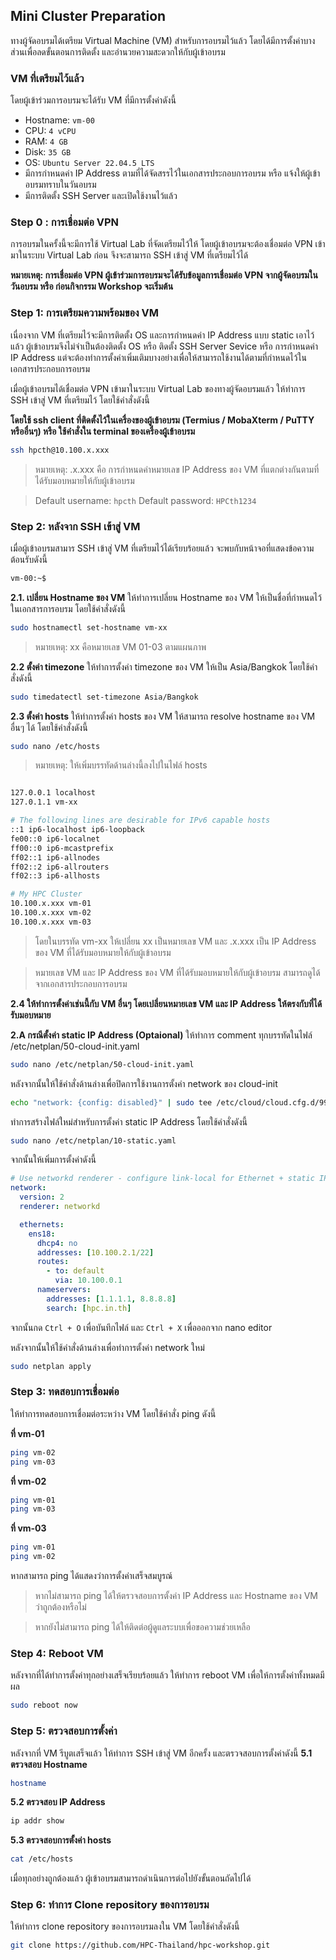 ## Mini Cluster Preparation

ทางผู้จัดอบรมได้เตรียม Virtual Machine (VM) สำหรับการอบรมไว้แล้ว โดยได้มีการตั้งค่าบางส่วนเพื่อลดขั้นตอนการติดตั้ง และอำนวยความสะดวกให้กับผู้เข้าอบรม

### VM ที่เตรียมไว้แล้ว

โดยผู้เข้าร่วมการอบรมจะได้รับ VM ที่มีการตั้งค่าดังนี้

- Hostname: `vm-00`
- CPU: `4 vCPU`
- RAM: `4 GB`
- Disk: `35 GB`
- OS: `Ubuntu Server 22.04.5 LTS`
- มีการกำหนดค่า IP Address ตามที่ได้จัดสรรไว้ในเอกสารประกอบการอบรม หรือ แจ้งให้ผู้เข้าอบรมทราบในวันอบรม
- มีการติดตั้ง SSH Server และเปิดใช้งานไว้แล้ว

### Step 0 : การเชื่อมต่อ VPN

การอบรมในครั้งนี้จะมีการใช้ Virtual Lab ที่จัดเตรียมไว้ให้ โดยผู้เข้าอบรมจะต้องเชื่อมต่อ VPN เข้ามาในระบบ Virtual Lab ก่อน
จึงจะสามารถ SSH เข้าสู่ VM ที่เตรียมไว้ได้

**หมายเหตุ: การเชื่อมต่อ VPN ผู้เข้าร่วมการอบรมจะได้รับข้อมูลการเชื่อมต่อ VPN จากผู้จัดอบรมในวันอบรม หรือ ก่อนกิจกรรม Workshop จะเริ่มต้น**

### Step 1: การเตรียมความพร้อมของ VM

เนื่องจาก VM ที่เตรียมไว้จะมีการติดตั้ง OS และการกำหนดค่า IP Address แบบ static เอาไว้แล้ว ผู้เข้าอบรมจึงไม่จำเป็นต้องติดตั้ง OS หรือ ติดตั้ง SSH Server Sevice หรือ การกำหนดค่า IP Address แต่จะต้องทำการตั้งค่าเพิ่มเติมบางอย่างเพื่อให้สามารถใช้งานได้ตามที่กำหนดไว้ในเอกสารประกอบการอบรม

เมื่อผู้เข้าอบรมได้เชื่อมต่อ VPN เข้ามาในระบบ Virtual Lab ของทางผู้จัดอบรมแล้ว ให้ทำการ SSH เข้าสู่ VM ที่เตรียมไว้ โดยใช้คำสั่งดังนี้

**โดยใช้ ssh client ที่ติดตั้งไว้ในเครื่องของผู้เข้าอบรม (Termius / MobaXterm / PuTTY หรืออื่นๆ) หรือ ใช้คำสั่งใน terminal ของเครื่องผู้เข้าอบรม**

```bash
ssh hpcth@10.100.x.xxx
```

> หมายเหตุ: .x.xxx คือ การกำหนดค่าหมายเลข IP Address ของ VM ที่แตกต่างกันตามที่ได้รับมอบหมายให้กับผู้เข้าอบรม

> Default username: `hpcth`
> Default password: `HPCth1234`

### Step 2: หลังจาก SSH เข้าสู่ VM

เมื่อผู้เข้าอบรมสามาร SSH เข้าสู่ VM ที่เตรียมไว้ได้เรียบร้อยแล้ว จะพบกับหน้าจอที่แสดงข้อความต้อนรับดังนี้

```bash
vm-00:~$
```

**2.1. เปลี่ยน Hostname ของ VM**
ให้ทำการเปลี่ยน Hostname ของ VM ให้เป็นชื่อที่กำหนดไว้ในเอกสารการอบรม โดยใช้คำสั่งดังนี้

```bash
sudo hostnamectl set-hostname vm-xx
```

> หมายเหตุ: xx คือหมายเลข VM 01-03 ตามแผนภาพ

**2.2 ตั้งค่า timezone**
ให้ทำการตั้งค่า timezone ของ VM ให้เป็น Asia/Bangkok โดยใช้คำสั่งดังนี้

```bash
sudo timedatectl set-timezone Asia/Bangkok
```

**2.3 ตั้งค่า hosts**
ให้ทำการตั้งค่า hosts ของ VM ให้สามารถ resolve hostname ของ VM อื่นๆ ได้ โดยใช้คำสั่งดังนี้

```bash
sudo nano /etc/hosts
```

> หมายเหตุ: ให้เพิ่มบรรทัดด้านล่างนี้ลงไปในไฟล์ hosts

```bash

127.0.0.1 localhost
127.0.1.1 vm-xx

# The following lines are desirable for IPv6 capable hosts
::1 ip6-localhost ip6-loopback
fe00::0 ip6-localnet
ff00::0 ip6-mcastprefix
ff02::1 ip6-allnodes
ff02::2 ip6-allrouters
ff02::3 ip6-allhosts

# My HPC Cluster
10.100.x.xxx vm-01
10.100.x.xxx vm-02
10.100.x.xxx vm-03

```

> โดยในบรรทัด vm-xx ให้เปลี่ยน xx เป็นหมายเลข VM และ .x.xxx เป็น IP Address ของ VM ที่ได้รับมอบหมายให้กับผู้เข้าอบรม

> หมายเลข VM และ IP Address ของ VM ที่ได้รับมอบหมายให้กับผู้เข้าอบรม สามารถดูได้จากเอกสารประกอบการอบรม

**2.4 ให้ทำการตั้งค่าเช่นนี้กับ VM อื่นๆ โดยเปลี่ยนหมายเลข VM และ IP Address ให้ตรงกับที่ได้รับมอบหมาย**

**2.A กรณีตั้งค่า static IP Address (Optaional)**
ให้ทำการ comment ทุกบรรทัดในไฟล์ /etc/netplan/50-cloud-init.yaml

```bash
sudo nano /etc/netplan/50-cloud-init.yaml
```

หลังจากนั้นให้ใช้คำสั่งด้านล่างเพื่อปิดการใช้งานการตั้งค่า network ของ cloud-init

```bash
echo "network: {config: disabled}" | sudo tee /etc/cloud/cloud.cfg.d/99-disable-network-config.cfg
```

ทำการสร้างไฟล์ใหม่สำหรับการตั้งค่า static IP Address โดยใช้คำสั่งดังนี้

```bash
sudo nano /etc/netplan/10-static.yaml
```

จากนั้นให้เพิ่มการตั้งค่าดังนี้

```yaml
# Use networkd renderer - configure link-local for Ethernet + static IP
network:
  version: 2
  renderer: networkd

  ethernets:
    ens18:
      dhcp4: no
      addresses: [10.100.2.1/22]
      routes:
        - to: default
          via: 10.100.0.1
      nameservers:
        addresses: [1.1.1.1, 8.8.8.8]
        search: [hpc.in.th]
```

จากนั้นกด `Ctrl + O` เพื่อบันทึกไฟล์ และ `Ctrl + X` เพื่อออกจาก nano editor

หลังจากนั้นให้ใช้คำสั่งด้านล่างเพื่อทำการตั้งค่า network ใหม่

```bash
sudo netplan apply
```

### Step 3: ทดสอบการเชื่อมต่อ

ให้ทำการทดสอบการเชื่อมต่อระหว่าง VM โดยใช้คำสั่ง ping ดังนี้

**ที่ vm-01**

```bash
ping vm-02
ping vm-03
```

**ที่ vm-02**

```bash
ping vm-01
ping vm-03
```

**ที่ vm-03**

```bash
ping vm-01
ping vm-02
```

หากสามารถ ping ได้แสดงว่าการตั้งค่าเสร็จสมบูรณ์

> หากไม่สามารถ ping ได้ให้ตรวจสอบการตั้งค่า IP Address และ Hostname ของ VM ว่าถูกต้องหรือไม่

> หากยังไม่สามารถ ping ได้ให้ติดต่อผู้ดูแลระบบเพื่อขอความช่วยเหลือ

### Step 4: Reboot VM

หลังจากที่ได้ทำการตั้งค่าทุกอย่างเสร็จเรียบร้อยแล้ว ให้ทำการ reboot VM เพื่อให้การตั้งค่าทั้งหมดมีผล

```bash
sudo reboot now
```

### Step 5: ตรวจสอบการตั้งค่า

หลังจากที่ VM รีบูตเสร็จแล้ว ให้ทำการ SSH เข้าสู่ VM อีกครั้ง และตรวจสอบการตั้งค่าดังนี้
**5.1 ตรวจสอบ Hostname**

```bash
hostname
```

**5.2 ตรวจสอบ IP Address**

```bash
ip addr show
```

**5.3 ตรวจสอบการตั้งค่า hosts**

```bash
cat /etc/hosts
```

เมื่อทุกอย่างถูกต้องแล้ว ผู้เข้าอบรมสามารถดำเนินการต่อไปยังขั้นตอนถัดไปได้

### Step 6: ทำการ Clone repository ของการอบรม

ให้ทำการ clone repository ของการอบรมลงใน VM โดยใช้คำสั่งดังนี้

```bash
git clone https://github.com/HPC-Thailand/hpc-workshop.git
```
